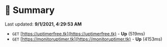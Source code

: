 # 📖 Summary
Last updated: **9/1/2021, 4:29:53 AM**

- `GET` [https://uptimerfree.tk](https://uptimerfree.tk) - **Up** (519ms)
- `GET` [https://monitoruptimer.tk](https://monitoruptimer.tk) - **Up** (4153ms)
